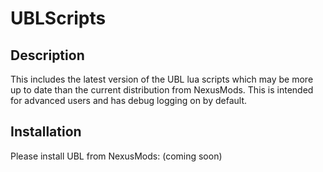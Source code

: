 # UBLScripts

## Description

This includes the latest version of the UBL lua scripts which may be more up to date than the current distribution from NexusMods. This is intended for advanced users and has debug logging on by default.

## Installation

Please install UBL from NexusMods: (coming soon)
